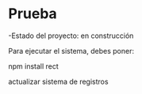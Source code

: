 <h1>Prueba</h1>

-Estado del proyecto: en construcción

Para ejecutar el sistema, debes poner:


npm install rect

actualizar sistema de registros
